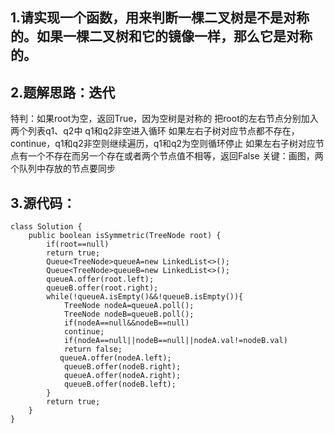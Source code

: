 ## 1.请实现一个函数，用来判断一棵二叉树是不是对称的。如果一棵二叉树和它的镜像一样，那么它是对称的。

## 2.题解思路：迭代
特判：如果root为空，返回True，因为空树是对称的
把root的左右节点分别加入两个列表q1、q2中
q1和q2非空进入循环
如果左右子树对应节点都不存在，continue，q1和q2非空则继续遍历，q1和q2为空则循环停止
如果左右子树对应节点有一个不存在而另一个存在或者两个节点值不相等，返回False
关键：画图，两个队列中存放的节点要同步

## 3.源代码：
```
class Solution {
    public boolean isSymmetric(TreeNode root) {
        if(root==null)
        return true;
        Queue<TreeNode>queueA=new LinkedList<>();
        Queue<TreeNode>queueB=new LinkedList<>();
        queueA.offer(root.left);
        queueB.offer(root.right);
        while(!queueA.isEmpty()&&!queueB.isEmpty()){
            TreeNode nodeA=queueA.poll();
            TreeNode nodeB=queueB.poll();
            if(nodeA==null&&nodeB==null)
            continue;
            if(nodeA==null||nodeB==null||nodeA.val!=nodeB.val)
            return false;
           queueA.offer(nodeA.left);
            queueB.offer(nodeB.right);
            queueA.offer(nodeA.right);
            queueB.offer(nodeB.left);
        }
        return true;
    }
}
```

